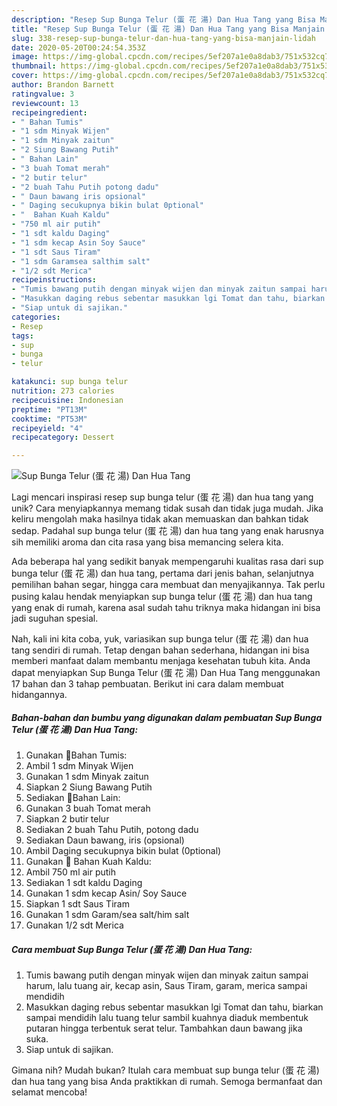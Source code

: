 ```yaml
---
description: "Resep Sup Bunga Telur (蛋 花 湯) Dan Hua Tang yang Bisa Manjain Lidah"
title: "Resep Sup Bunga Telur (蛋 花 湯) Dan Hua Tang yang Bisa Manjain Lidah"
slug: 338-resep-sup-bunga-telur-dan-hua-tang-yang-bisa-manjain-lidah
date: 2020-05-20T00:24:54.353Z
image: https://img-global.cpcdn.com/recipes/5ef207a1e0a8dab3/751x532cq70/sup-bunga-telur-蛋-花-湯-dan-hua-tang-foto-resep-utama.jpg
thumbnail: https://img-global.cpcdn.com/recipes/5ef207a1e0a8dab3/751x532cq70/sup-bunga-telur-蛋-花-湯-dan-hua-tang-foto-resep-utama.jpg
cover: https://img-global.cpcdn.com/recipes/5ef207a1e0a8dab3/751x532cq70/sup-bunga-telur-蛋-花-湯-dan-hua-tang-foto-resep-utama.jpg
author: Brandon Barnett
ratingvalue: 3
reviewcount: 13
recipeingredient:
- " Bahan Tumis"
- "1 sdm Minyak Wijen"
- "1 sdm Minyak zaitun"
- "2 Siung Bawang Putih"
- " Bahan Lain"
- "3 buah Tomat merah"
- "2 butir telur"
- "2 buah Tahu Putih potong dadu"
- " Daun bawang iris opsional"
- " Daging secukupnya bikin bulat 0ptional"
- "  Bahan Kuah Kaldu"
- "750 ml air putih"
- "1 sdt kaldu Daging"
- "1 sdm kecap Asin Soy Sauce"
- "1 sdt Saus Tiram"
- "1 sdm Garamsea salthim salt"
- "1/2 sdt Merica"
recipeinstructions:
- "Tumis bawang putih dengan minyak wijen dan minyak zaitun sampai harum, lalu tuang air, kecap asin, Saus Tiram, garam, merica sampai mendidih"
- "Masukkan daging rebus sebentar masukkan lgi Tomat dan tahu, biarkan sampai mendidih lalu tuang telur sambil kuahnya diaduk membentuk putaran hingga terbentuk serat telur. Tambahkan daun bawang jika suka."
- "Siap untuk di sajikan."
categories:
- Resep
tags:
- sup
- bunga
- telur

katakunci: sup bunga telur 
nutrition: 273 calories
recipecuisine: Indonesian
preptime: "PT13M"
cooktime: "PT53M"
recipeyield: "4"
recipecategory: Dessert

---
```



![Sup Bunga Telur (蛋 花 湯) Dan Hua Tang](https://img-global.cpcdn.com/recipes/5ef207a1e0a8dab3/751x532cq70/sup-bunga-telur-蛋-花-湯-dan-hua-tang-foto-resep-utama.jpg)

Lagi mencari inspirasi resep sup bunga telur (蛋 花 湯) dan hua tang yang unik? Cara menyiapkannya memang tidak susah dan tidak juga mudah. Jika keliru mengolah maka hasilnya tidak akan memuaskan dan bahkan tidak sedap. Padahal sup bunga telur (蛋 花 湯) dan hua tang yang enak harusnya sih memiliki aroma dan cita rasa yang bisa memancing selera kita.

Ada beberapa hal yang sedikit banyak mempengaruhi kualitas rasa dari sup bunga telur (蛋 花 湯) dan hua tang, pertama dari jenis bahan, selanjutnya pemilihan bahan segar, hingga cara membuat dan menyajikannya. Tak perlu pusing kalau hendak menyiapkan sup bunga telur (蛋 花 湯) dan hua tang yang enak di rumah, karena asal sudah tahu triknya maka hidangan ini bisa jadi suguhan spesial.




Nah, kali ini kita coba, yuk, variasikan sup bunga telur (蛋 花 湯) dan hua tang sendiri di rumah. Tetap dengan bahan sederhana, hidangan ini bisa memberi manfaat dalam membantu menjaga kesehatan tubuh kita. Anda dapat menyiapkan Sup Bunga Telur (蛋 花 湯) Dan Hua Tang menggunakan 17 bahan dan 3 tahap pembuatan. Berikut ini cara dalam membuat hidangannya.

<!--inarticleads1-->

##### Bahan-bahan dan bumbu yang digunakan dalam pembuatan Sup Bunga Telur (蛋 花 湯) Dan Hua Tang:

1. Gunakan  🍍Bahan Tumis:
1. Ambil 1 sdm Minyak Wijen
1. Gunakan 1 sdm Minyak zaitun
1. Siapkan 2 Siung Bawang Putih
1. Sediakan  🍊Bahan Lain:
1. Gunakan 3 buah Tomat merah
1. Siapkan 2 butir telur
1. Sediakan 2 buah Tahu Putih, potong dadu
1. Sediakan  Daun bawang, iris (opsional)
1. Ambil  Daging secukupnya bikin bulat (0ptional)
1. Gunakan  🍉 Bahan Kuah Kaldu:
1. Ambil 750 ml air putih
1. Sediakan 1 sdt kaldu Daging
1. Gunakan 1 sdm kecap Asin/ Soy Sauce
1. Siapkan 1 sdt Saus Tiram
1. Gunakan 1 sdm Garam/sea salt/him salt
1. Gunakan 1/2 sdt Merica




<!--inarticleads2-->

##### Cara membuat Sup Bunga Telur (蛋 花 湯) Dan Hua Tang:

1. Tumis bawang putih dengan minyak wijen dan minyak zaitun sampai harum, lalu tuang air, kecap asin, Saus Tiram, garam, merica sampai mendidih
1. Masukkan daging rebus sebentar masukkan lgi Tomat dan tahu, biarkan sampai mendidih lalu tuang telur sambil kuahnya diaduk membentuk putaran hingga terbentuk serat telur. Tambahkan daun bawang jika suka.
1. Siap untuk di sajikan.




Gimana nih? Mudah bukan? Itulah cara membuat sup bunga telur (蛋 花 湯) dan hua tang yang bisa Anda praktikkan di rumah. Semoga bermanfaat dan selamat mencoba!
